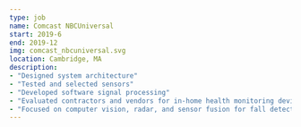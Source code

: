 ```yaml
---
type: job
name: Comcast NBCUniversal
start: 2019-6
end: 2019-12
img: comcast_nbcuniversal.svg
location: Cambridge, MA
description:
- "Designed system architecture"
- "Tested and selected sensors" 
- "Developed software signal processing" 
- "Evaluated contractors and vendors for in-home health monitoring device."
- "Focused on computer vision, radar, and sensor fusion for fall detection and monitoring user’s actives of daily living." 
---
```

